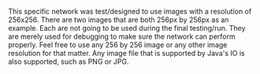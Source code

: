 This specific network was test/designed to use images with a resolution of 256x256. 
There are two images that are both 256px by 256px as an example. 
Each are not going to be used during the final testing/run. 
They are merely used for debugging to make sure the network can perform properly. 
Feel free to use any 256 by 256 image or any other image resolution for that matter. 
Any image file that is supported by Java's IO is also supported, such as PNG or JPG.

